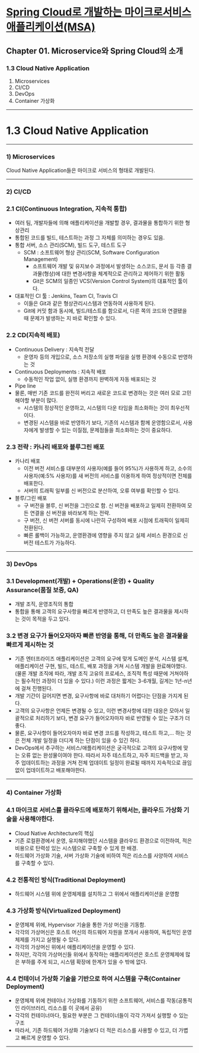 # <a href = "../README.md" target="_blank">Spring Cloud로 개발하는 마이크로서비스 애플리케이션(MSA)</a>
## Chapter 01. Microservice와 Spring Cloud의 소개
### 1.3 Cloud Native Application
1) Microservices
2) CI/CD
3) DevOps
4) Container 가상화

---

# 1.3 Cloud Native Application

---

### 1) Microservices
Cloud Native Application들은 마이크로 서비스의 형태로 개발된다.

---

### 2) CI/CD

### 2.1 CI(Continuous Integration, 지속적 통합)
- 여러 팀, 개발자들에 의해 애플리케이션을 개발할 경우, 결과물을 통합하기 위한 형상관리
- 통합된 코드를 빌드, 테스트하는 과정 그 자체를 의미하는 경우도 있음.
- 통합 서버, 소스 관리(SCM), 빌드 도구, 테스트 도구
  - SCM : 소프트웨어 형상 관리(SCM, Software Configuration Management)
    - 소프트웨어 개발 및 유지보수 과정에서 발생하는 소스코드, 문서 등 각종 결과물(형상)에 대한 변경사항을 체계적으로 관리하고 제어하기 위한 활동
    - Git은 SCM의 일종인 VCS(Version Control System)의 대표적인 툴이다.
- 대표적인 CI 툴 : Jenkins, Team CI, Travis CI
  - 이들은 Git과 같은 형상관리시스템과 연동하여 사용하게 된다.
  - Git에 커밋 함과 동시에, 빌드/테스트를 함으로서, 다른 쪽의 코드와 연결됐을 때 문제가 발생하는 지 바로 확인할 수 있다.

### 2.2 CD(지속적 배포)
- Continuous Delivery : 지속적 전달
  - 운영자 등의 개입으로, 소스 저장소의 실행 파일을 실행 환경에 수동으로 반영하는 것
- Continuous Deployments : 지속적 배포
    - 수동적인 작업 없이, 실행 환경까지 완벽하게 자동 배포되는 것
- Pipe line
- 물론, 매번 기존 코드를 완전히 버리고 새로운 코드로 변경하는 것은 여러 모로 고민해야할 부분이 많다.
  - 시스템의 정상적인 운영하고, 시스템의 다운 타임을 최소화하는 것이 최우선적이다.
  - 변경된 시스템을 바로 반영하기 보다, 기존의 시스템과 함께 운영함으로서, 사용자에게 발생할 수 있는 이질점, 문제점들을 최소화하는 것이 중요하다.

### 2.3 전략 : 카나리 배포와 블루그린 배포
- 카나리 배포
  - 이전 버전 서비스를 대부분의 사용자(예를 들어 95%)가 사용하게 하고, 소수의 사용자(예:5% 사용자)를 새 버전의 서비스를 이용하게 하여
  정상적이면 전체를 배포한다.
  - 서버의 트래픽 일부를 신 버전으로 분산하여, 오류 여부를 확인할 수 있다.
- 블루/그린 배포
  - 구 버전을 블루, 신 버전을 그린으로 함. 신 버전을 배포하고 일제히 전환하여 모든 연결을 신 버전을 바라보게 하는 전략.
  - 구 버전, 신 버전 서버를 동시에 나란히 구성하여 배포 시점에 트래픽이 일제히 전환된다.
  - 빠른 롤백이 가능하고, 운영환경에 영향을 주지 않고 실제 서비스 환경으로 신 버전 테스트가 가능하다.


---

### 3) DevOps

### 3.1 Development(개발) + Operations(운영) + Quality Assurance(품질 보증, QA)
- 개발 조직, 운영조직의 통합
- 통합을 통해 고객의 요구사항을 빠르게 반영하고, 더 만족도 높은 결과물을 제시하는 것이 목적을 두고 있다.

### 3.2 변경 요구가 들어오자마자 빠른 반영을 통해, 더 만족도 높은 결과물을 빠르게 제시하는 것
- 기존 엔터프라이즈 애플리케이션은 고객의 요구에 맞게 도메인 분석, 시스템 설계, 애플리케이션 구현, 빌드, 테스트, 배포 과정을 거쳐
시스템 개발을 완료해야했다. (물론 개발 조직에 따라, 개발 조직 고유의 프로세스, 조직적 특성 때문에 거쳐야하는 필수적인 과정이 더 있을 수 있다.)
이런 과정은 짧게는 3-6개월, 길게는 1년-n년에 걸쳐 진행된다.
- 개발 기간이 길어지면 변경, 요구사항에 바로 대처하기 어렵다는 단점을 가지게 된다.
- 고객의 요구사항은 언제든 변경될 수 있고, 이런 변경사항에 대한 대응은 모아서 일괄적으로 처리하기 보다, 변경 요구가 들어오자마자 바로
반영될 수 있는 구조가 더 좋다.
- 물론, 요구사항이 들어오자마자 바로 변경 코드를 작성하고, 테스트 하고,... 하는 것은 전체 개발 일정을 더디게 하는 단점이
있을 수 있긴 하다.
- DevOps에서 추구하는 서비스/애플리케이션은 궁극적으로 고객의 요구사항에 맞는 오류 없는 완성물이여야 한다. 따라서 자주 테스트하고,
자주 피드백을 받고, 자주 업데이트하는 과정을 거쳐 전체 업데이트 일정이 완료될 때까지 지속적으로 끊임없이 업데이트하고 배포해야한다.

---

### 4) Container 가상화

### 4.1 마이크로 서비스를 클라우드에 배포하기 위해서는, 클라우드 가상화 기술을 사용해야한다.
- Cloud Native Architecture의 핵심
- 기존 로컬환경에서 운영, 유지해야했던 시스템을 클라우드 환경으로 이전하여, 적은 비용으로 탄력성 있는 시스템으로 구축할 수 있게 한 배경.
- 하드웨어 가상화 기술, 서버 가상화 기술에 비하여 적은 리소스를 사양하여 서비스를 구축할 수 있다.

### 4.2 전통적인 방식(Traditional Deployment)
- 하드웨어 시스템 위에 운영체제를 설치하고 그 위에서 애플리케이션을 운영함

### 4.3 가상화 방식(Virtualized Deployment)
- 운영체제 위에, Hypervisor 기술을 통한 가상 머신을 기동함.
- 각각의 가상머신은 호스트 머신의 하드웨어 자원을 쪼개서 사용하여, 독립적인 운영체제를 가지고 실행될 수 있다.
- 각각의 가상머신 위에서 애플리케이션을 운영할 수 있다.
- 하지만, 각각의 가상머신들 위에서 동작하는 애플리케이션은 호스트 운영체제에 많은 부하를 주게 되고, 시스템 확장에 한계가 있을 수
밖에 없다.

### 4.4 컨테이너 가상화 기술을 기반으로 하여 시스템을 구축(Container Deployment)
- 운영체제 위에 컨테이너 가상화를 기동하기 위한 소프트웨어, 서비스를 작동(공통적인 라이브러리, 리소스를 이 곳에서 공유)
- 각각의 컨테이너마다, 필요한 부분은 그 컨테이너들이 각각 가져서 실행할 수 있는 구조
- 따라서, 기존 하드웨어 가상화 기술보다 더 적은 리소스를 사용할 수 있고, 더 가볍고 빠르게 운영할 수 있다.

---

